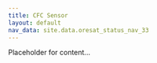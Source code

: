 ```yaml
---
title: CFC Sensor
layout: default
nav_data: site.data.oresat_status_nav_33
---
```



Placeholder for content...
